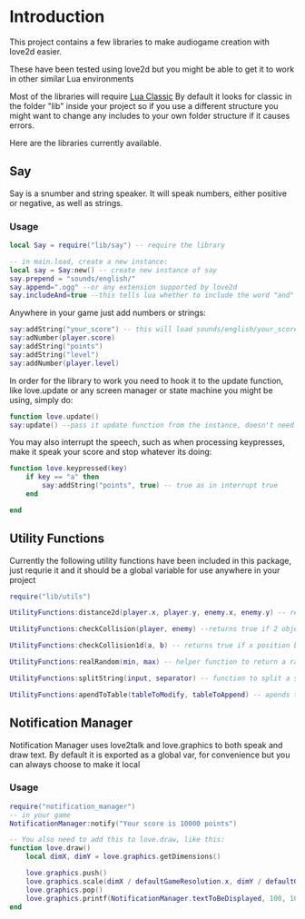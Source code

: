 # Introduction

This project contains a few libraries to make audiogame creation with love2d easier.

These have been tested using love2d but you might be able to get it to work in other similar Lua environments

Most of the libraries will require [Lua Classic](https://github.com/rxi/classic)
By default it looks for classic in the folder "lib" inside your project so if you use a different structure you might want to change any includes to your own folder structure if it causes errors.

Here are the libraries currently available.

## Say

Say is a snumber and string speaker. It will speak numbers, either positive or negative, as well as strings.

### Usage

```lua
local Say = require("lib/say") -- require the library

-- in main.load, create a new instance:
local say = Say:new() -- create new instance of say
say.prepend = "sounds/english/"
say.append=".ogg" --or any extension supported by love2d
say.includeAnd=true --this tells lua whether to include the word "and" when processing numbers
```

Anywhere in your game just add numbers or strings:

```lua
say:addString("your_score") -- this will load sounds/english/your_score.ogg
say:adNumber(player.score)
say:addString("points")
say:addString("level")
say:addNumber(player.level)
```

In order for the library to work you need to hook it to the update function,  like love.update or any screen manager or state machine you might be using, simply do:

```lua
function love.update()
say:update() --pass it update function from the instance, doesn't need dt.
```

You may also interrupt the speech, such as when processing keypresses, make it speak your score and stop whatever its doing:

```lua
function love.keypressed(key)
    if key == "a" then
        say:addString("points", true) -- true as in interrupt true
    end

end
```

## Utility Functions

Currently the following utility functions have been included in this package, just requrie it and it should be a global variable for use anywhere in your project

```lua
require("lib/utils")

UtilityFunctions:distance2d(player.x, player.y, enemy.x, enemy.y) -- returns the distance between 2 2d objects

UtilityFunctions:checkCollision(player, enemy) --returns true if 2 objects collide, assumes both objects have x, y, height, width

UtilityFunctions:checkCollision1d(a, b) -- returns true if x position between 2 objects matches

UtilityFunctions:realRandom(min, max) -- helper function to return a random floating point number between 2 values

UtilityFunctions:splitString(input, separator) -- function to split a string into a table, not available in the lua standard library

UtilityFunctions:apendToTable(tableToModify, tableToAppend) -- apends the second table to the first table
```

## Notification Manager

Notification Manager uses love2talk and love.graphics to both speak and draw text. By default it is exported as a global var, for convenience but you can always choose to make it local

### Usage

```lua
require("notification_manager")
-- in your game
NotificationManager:notify("Your score is 10000 points")

-- You also need to add this to love.draw, like this:
function love.draw()
    local dimX, dimY = love.graphics.getDimensions()

    love.graphics.push()
    love.graphics.scale(dimX / defaultGameResolution.x, dimY / defaultGameResolution.y)
    love.graphics.pop()
    love.graphics.printf(NotificationManager.textToBeDisplayed, 100, 100, 150, "center")
end

```